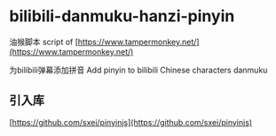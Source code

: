 # bilibili-danmuku-hanzi-pinyin

油猴脚本
script of [https://www.tampermonkey.net/](https://www.tampermonkey.net/)

为bilibili弹幕添加拼音
Add pinyin to bilibili Chinese characters danmuku

## 引入库
[https://github.com/sxei/pinyinjs](https://github.com/sxei/pinyinjs)

